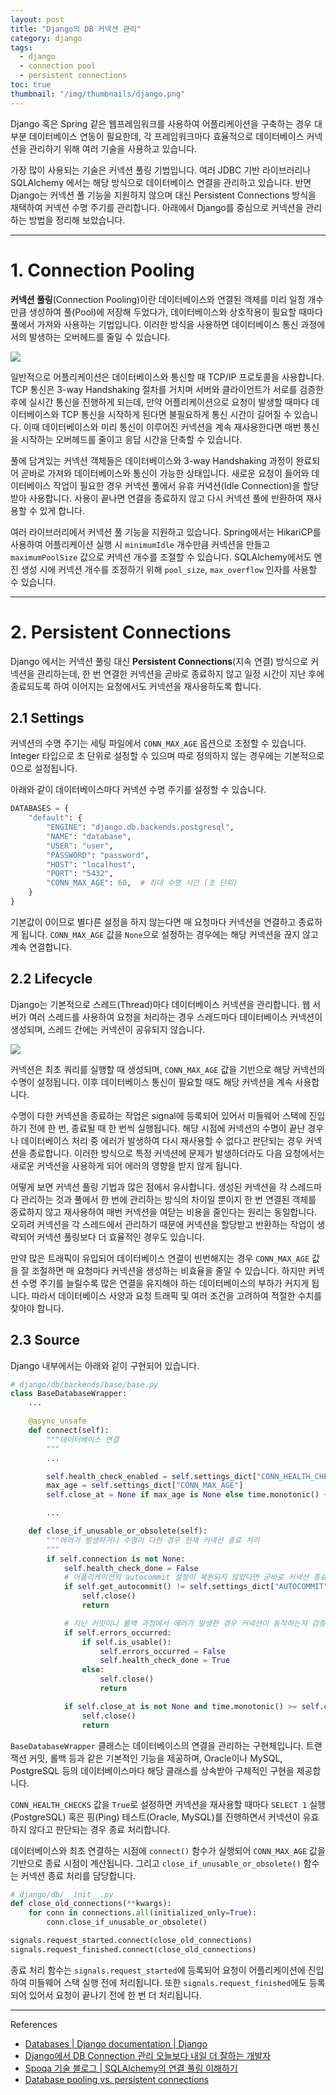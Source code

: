```yaml
---
layout: post
title: "Django의 DB 커넥션 관리"
category: django
tags:
  - django
  - connection pool
  - persistent connections
toc: true
thumbnail: "/img/thumbnails/django.png"
---
```


Django 혹은 Spring 같은 웹프레임워크를 사용하여 어플리케이션을 구축하는 경우 대부분 데이터베이스 연동이 필요한데, 각 프레임워크마다 효율적으로 데이터베이스 커넥션을 관리하기 위해 여러 기술을 사용하고 있습니다.

가장 많이 사용되는 기술은 커넥션 풀링 기법입니다.
여러 JDBC 기반 라이브러리나 SQLAlchemy 에서는 해당 방식으로 데이터베이스 연결을 관리하고 있습니다.
반면 Django는 커넥션 풀 기능을 지원하지 않으며 대신 Persistent Connections 방식을 채택하여 커넥션 수명 주기를 관리합니다.
아래에서 Django를 중심으로 커넥션을 관리하는 방법을 정리해 보았습니다.

---

# 1. Connection Pooling

**커넥션 풀링**(Connection Pooling)이란 데이터베이스와 연결된 객체를 미리 일정 개수만큼 생성하여 풀(Pool)에 저장해 두었다가, 데이터베이스와 상호작용이 필요할 때마다 풀에서 가져와 사용하는 기법입니다.
이러한 방식을 사용하면 데이터베이스 통신 과정에서의 발생하는 오버헤드를 줄일 수 있습니다.

<img src="/img/posts/django-db-connection-3-way-handshake.png" style="max-width:480px"/>

일반적으로 어플리케이션은 데이터베이스와 통신할 때 TCP/IP 프로토콜을 사용합니다.
TCP 통신은 3-way Handshaking 절차를 거치며 서버와 클라이언트가 서로를 검증한 후에 실시간 통신을 진행하게 되는데,
만약 어플리케이션으로 요청이 발생할 때마다 데이터베이스와 TCP 통신을 시작하게 된다면 불필요하게 통신 시간이 길어질 수 있습니다.
이때 데이터베이스와 미리 통신이 이루어진 커넥션을 계속 재사용한다면 매번 통신을 시작하는 오버헤드를 줄이고 응답 시간을 단축할 수 있습니다.

풀에 담겨있는 커넥션 객체들은 데이터베이스와 3-way Handshaking 과정이 완료되어 곧바로 가져와 데이터베이스와 통신이 가능한 상태입니다.
새로운 요청이 들어와 데이터베이스 작업이 필요한 경우 커넥션 풀에서 유휴 커녁션(Idle Connection)을 할당받아 사용합니다.
사용이 끝나면 연결을 종료하지 않고 다시 커넥션 풀에 반환하여 재사용할 수 있게 합니다.

여러 라이브러리에서 커넥션 풀 기능을 지원하고 있습니다.
Spring에서는 HikariCP를 사용하여 어플리케이션 실행 시 `minimumIdle` 개수만큼 커넥션을 만들고 `maximumPoolSize` 값으로 커넥션 개수를 조절할 수 있습니다.
SQLAlchemy에서도 엔진 생성 시에 커넥션 개수를 조정하기 위해 `pool_size`, `max_overflow` 인자를 사용할 수 있습니다.

---

# 2. Persistent Connections

Django 에서는 커넥션 풀링 대신 **Persistent Connections**(지속 연결) 방식으로 커넥션을 관리하는데, 한 번 연결한 커넥션을 곧바로 종료하지 않고 일정 시간이 지난 후에 종료되도록 하여 이어지는 요청에서도 커넥션을 재사용하도록 합니다.

## 2.1 Settings

커넥션의 수명 주기는 세팅 파일에서 `CONN_MAX_AGE` 옵션으로 조정할 수 있습니다.
Integer 타입으로 초 단위로 설정할 수 있으며 따로 정의하지 않는 경우에는 기본적으로 0으로 설정됩니다.

아래와 같이 데이터베이스마다 커넥션 수명 주기를 설정할 수 있습니다.

```python
DATABASES = {
    "default": {
        "ENGINE": "django.db.backends.postgresql",
        "NAME": "database",
        "USER": "user",
        "PASSWORD": "password",
        "HOST": "localhost",
        "PORT": "5432",
        "CONN_MAX_AGE": 60,  # 최대 수명 시간 (초 단위)
    }
}
```

기본값이 0이므로 별다른 설정을 하지 않는다면 매 요청마다 커넥션을 연결하고 종료하게 됩니다.
`CONN_MAX_AGE` 값을 `None`으로 설정하는 경우에는 해당 커넥션을 끊지 않고 계속 연결합니다.


## 2.2 Lifecycle

Django는 기본적으로 스레드(Thread)마다 데이터베이스 커넥션을 관리합니다.
웹 서버가 여러 스레드를 사용하여 요청을 처리하는 경우 스레드마다 데이터베이스 커넥션이 생성되며, 스레드 간에는 커넥션이 공유되지 않습니다.

<img src="/img/posts/django-db-connection-lifecycle.png" style="max-width:480px"/>

커넥션은 최초 쿼리를 실행할 때 생성되며, `CONN_MAX_AGE` 값을 기반으로 해당 커넥션의 수명이 설정됩니다.
이후 데이터베이스 통신이 필요할 때도 해당 커넥션을 계속 사용합니다.

수명이 다한 커넥션을 종료하는 작업은 signal에 등록되어 있어서 미들웨어 스택에 진입하기 전에 한 번, 종료될 때 한 번씩 실행됩니다.
해당 시점에 커넥션의 수명이 끝난 경우나 데이터베이스 처리 중 에러가 발생하여 다시 재사용할 수 없다고 판단되는 경우 커넥션을 종료합니다.
이러한 방식으로 특정 커넥션에 문제가 발생하더라도 다음 요청에서는 새로운 커넥션을 사용하게 되어 에러의 영향을 받지 않게 됩니다.

어떻게 보면 커넥션 풀링 기법과 많은 점에서 유사합니다.
생성된 커넥션을 각 스레드마다 관리하는 것과 풀에서 한 번에 관리하는 방식의 차이일 뿐이지 한 번 연결된 객체를 종료하지 않고 재사용하여 매번 커넥션을 여닫는 비용을 줄인다는 원리는 동일합니다.
오히려 커넥션을 각 스레드에서 관리하기 때문에 커넥션을 할당받고 반환하는 작업이 생략되어 커넥션 풀링보다 더 효율적인 경우도 있습니다.

만약 많은 트래픽이 유입되어 데이터베이스 연결이 빈번해지는 경우 `CONN_MAX_AGE` 값을 잘 조절하면 매 요청마다 커넥션을 생성하는 비효율을 줄일 수 있습니다.
하지만 커넥션 수명 주기를 늘릴수록 많은 연결을 유지해야 하는 데이터베이스의 부하가 커지게 됩니다.
따라서 데이터베이스 사양과 요청 트래픽 및 여러 조건을 고려하여 적절한 수치를 찾아야 합니다.

## 2.3 Source

Django 내부에서는 아래와 같이 구현되어 있습니다.

```python
# django/db/backends/base/base.py
class BaseDatabaseWrapper:
    ...

    @async_unsafe
    def connect(self):
        """데이터베이스 연결
        """
        ...

        self.health_check_enabled = self.settings_dict["CONN_HEALTH_CHECKS"]
        max_age = self.settings_dict["CONN_MAX_AGE"]
        self.close_at = None if max_age is None else time.monotonic() + max_age

        ...

    def close_if_unusable_or_obsolete(self):
        """에러가 발생하거나 수명이 다한 경우 현재 커넥션 종료 처리
        """
        if self.connection is not None:
            self.health_check_done = False
            # 어플리케이션의 autocommit 설정이 복원되지 않았다면 곧바로 커넥션 종료
            if self.get_autocommit() != self.settings_dict["AUTOCOMMIT"]:
                self.close()
                return

            # 지난 커밋이나 롤백 과정에서 에러가 발생한 경우 커넥션이 동작하는지 검증
            if self.errors_occurred:
                if self.is_usable():
                    self.errors_occurred = False
                    self.health_check_done = True
                else:
                    self.close()
                    return

            if self.close_at is not None and time.monotonic() >= self.close_at:
                self.close()
                return
```

`BaseDatabaseWrapper` 클래스는 데이터베이스의 연결을 관리하는 구현체입니다.
트랜잭션 커밋, 롤백 등과 같은 기본적인 기능을 제공하며, Oracle이나 MySQL, PostgreSQL 등의 데이터베이스마다 해당 클래스를 상속받아 구체적인 구현을 제공합니다.

`CONN_HEALTH_CHECKS` 값을 `True`로 설정하면 커넥션을 재사용할 때마다 `SELECT 1` 실행(PostgreSQL) 혹은 핑(Ping) 테스트(Oracle, MySQL)를 진행하면서 커넥션이 유효하지 않다고 판단되는 경우 종료 처리합니다.

데이터베이스와 최초 연결하는 시점에 `connect()` 함수가 실행되어 `CONN_MAX_AGE` 값을 기반으로 종료 시점이 계산됩니다.
그리고 `close_if_unusable_or_obsolete()` 함수는 커넥션 종료 처리를 담당합니다.

```python
# django/db/__init__.py
def close_old_connections(**kwargs):
    for conn in connections.all(initialized_only=True):
        conn.close_if_unusable_or_obsolete()

signals.request_started.connect(close_old_connections)
signals.request_finished.connect(close_old_connections)
```

종료 처리 함수는 `signals.request_started`에 등록되어 요청이 어플리케이션에 진입하여 미들웨어 스택 실행 전에 처리됩니다.
또한 `signals.request_finished`에도 등록되어 있어서 요청이 끝나기 전에 한 번 더 처리됩니다.

---

References

- [Databases \| Django documentation \| Django](https://docs.djangoproject.com/en/5.0/ref/databases/#persistent-connections)
- [Django에서 DB Connection 관리   오늘보다 내일 더 잘하는 개발자](https://seungho-jeong.github.io/technology/computer-science/django-db-connections/)
- [Spoqa 기술 블로그 \| SQLAlchemy의 연결 풀링 이해하기](https://spoqa.github.io/2018/01/17/connection-pool-of-sqlalchemy.html)
- [Database pooling vs. persistent connections](https://groups.google.com/g/django-developers/c/NwY9CHM4xpU)
